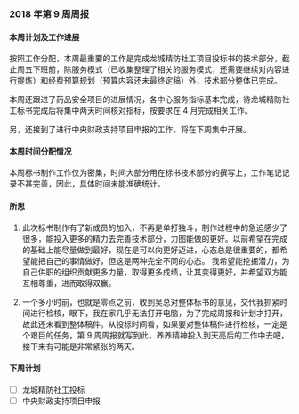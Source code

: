### 2018 年第 9 周周报
#### 本周计划及工作进展
按照工作分配，本周最重要的工作是完成龙城精防社工项目投标书的技术部分，截止周五下班前，除服务模式（已收集整理了相关的服务模式，还需要继续对内容进行提炼）和经费预算规划（预算内容还未最终定稿）外，技术部分整体已完成。

本周还跟进了药品安全项目的进展情况，各中心服务指标基本完成，待龙城精防社工标书完成后将集中两天时间核对指标，按要求在 4 月完成相关工作。

另，还接到了进行中央财政支持项目申报的工作，将在下周集中开展。

#### 本周时间分配情况
本周标书制作工作仅为密集，时间大部分用在标书技术部分的撰写上，工作笔记记录不甚完善，因此，具体时间未能准确统计。

#### 所思
1. 此次标书制作有了新成员的加入，不再是单打独斗，制作过程中的急迫感少了很多，能投入更多的精力去完善技术部分，力图能做的更好。以前希望在完成的基础上能尽量做到最好，现在是可以向更好迈进，心态总是很重要的，都希望能把自己的事情做好，但这是两种完全不同的心态。
我希望能挖掘潜力，为自己供职的组织贡献更多力量，取得更多成绩，让其变得更好，并希望双方能互相尊重，进而取得双赢。

1. 一个多小时前，也就是零点之前，收到吴总对整体标书的意见，交代我抓紧时间进行检核，眼下，我在家几乎无法打开电脑，为了完成周报和计划才打开，故此还未看到整体稿件。从投标时间看，如果要对整体稿件进行检核，一定是个艰巨的任务，第 9 周周报就写到此，养养精神投入到天亮后的工作中去吧，接下来有可能是非常紧张的两天。

#### 下周计划
- [ ] 龙城精防社工投标
- [ ] 中央财政支持项目申报
